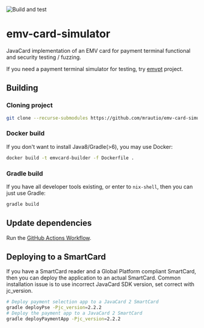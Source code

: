 ![Build and test](https://github.com/mrautio/emv-card-simulator/workflows/Build%20and%20Test/badge.svg)

# emv-card-simulator

JavaCard implementation of an EMV card for payment terminal functional and security testing / fuzzing.

If you need a payment terminal simulator for testing, try [emvpt](https://github.com/mrautio/emvpt) project.

## Building

### Cloning project

```sh
git clone --recurse-submodules https://github.com/mrautio/emv-card-simulator.git
```

### Docker build

If you don't want to install Java8/Gradle(>6), you may use Docker:

```sh
docker build -t emvcard-builder -f Dockerfile .
```

### Gradle build

If you have all developer tools existing, or enter to `nix-shell`, then you can just use Gradle:

```sh
gradle build
```

## Update dependencies

Run the [GitHub Actions Workflow](https://github.com/mrautio/emv-card-simulator/actions/workflows/update-dependencies.yml).

## Deploying to a SmartCard

If you have a SmartCard reader and a Global Platform compliant SmartCard, then you can deploy the application to an actual SmartCard. Common installation issue is to use incorrect JavaCard SDK version, set correct with jc_version.

```sh
# Deploy payment selection app to a JavaCard 2 SmartCard 
gradle deployPse -Pjc_version=2.2.2
# Deploy the payment app to a JavaCard 2 SmartCard 
gradle deployPaymentApp -Pjc_version=2.2.2
```

